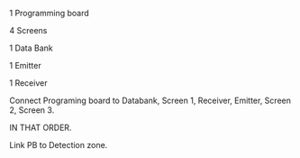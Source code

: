  

 

1 Programming board 

4 Screens 

1 Data Bank 

1 Emitter 

1 Receiver 

  

Connect Programing board to Databank, Screen 1, Receiver, Emitter, Screen 2, Screen 3.  

IN THAT ORDER. 

  

Link PB to Detection zone. 
